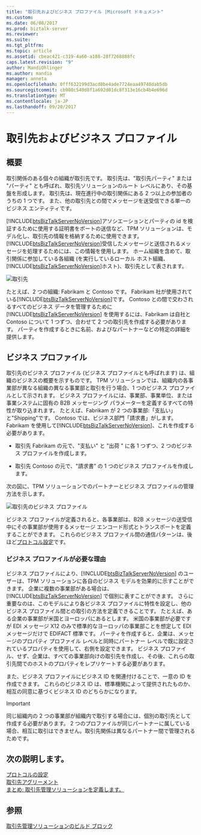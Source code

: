 ```yaml
---
title: "取引先およびビジネス プロファイル |Microsoft ドキュメント"
ms.custom: 
ms.date: 06/08/2017
ms.prod: biztalk-server
ms.reviewer: 
ms.suite: 
ms.tgt_pltfrm: 
ms.topic: article
ms.assetid: cbeac421-c319-4a60-a188-28f7268888fc
caps.latest.revision: "9"
author: MandiOhlinger
ms.author: mandia
manager: anneta
ms.openlocfilehash: 0fff632199d3acd8be4ade7724eaa49748dab5db
ms.sourcegitcommit: cb908c540d8f1a692d01dc8f313e16cb4b4e696d
ms.translationtype: MT
ms.contentlocale: ja-JP
ms.lasthandoff: 09/20/2017
---
```

# <a name="trading-partners-and-business-profiles"></a>取引先およびビジネス プロファイル

## <a name="overview"></a>概要
取引関係のある個々の組織が取引先です。 取引先は、"取引先パーティ" または "パーティ" とも呼ばれ、取引先ソリューションのルート レベルにあり、その基盤を形成します。 取引先は、現在進行中の取引関係にある 2 つ以上の参加者のうちの 1 つです。 また、他の取引先との間でメッセージを送受信できる単一のビジネス エンティティです。  
  
 [!INCLUDE[btsBizTalkServerNoVersion](../includes/btsbiztalkservernoversion-md.md)]アソシエーションとパーティの id を検証するために使用する証明書をポートの送信など、TPM ソリューションは、モデル化し、取引先の情報を格納するために使用できます。 [!INCLUDE[btsBizTalkServerNoVersion](../includes/btsbiztalkservernoversion-md.md)]受信したメッセージと送信されるメッセージを処理するためには、この情報を使用します。 ホーム組織を含めて、取引関係に参加している各組織 (を実行しているローカル ホスト組織、[!INCLUDE[btsBizTalkServerNoVersion](../includes/btsbiztalkservernoversion-md.md)]ホスト)、取引先として表されます。
  
 ![取引先](../core/media/tradingparties.gif "TradingParties")  
  
 たとえば、2 つの組織: Fabrikam と Contoso です。 Fabrikam 社が使用されている[!INCLUDE[btsBizTalkServerNoVersion](../includes/btsbiztalkservernoversion-md.md)]です。 Contoso との間で交わされるすべてのビジネス データを管理するために [!INCLUDE[btsBizTalkServerNoVersion](../includes/btsbiztalkservernoversion-md.md)] を使用するには、Fabrikam は自社と Contoso について 1 つずつ、合わせて 2 つの取引先を作成する必要があります。 パーティを作成するときに名前、およびなパートナーなどの特定の詳細を提供します。  
 
## <a name="business-profiles"></a>ビジネス プロファイル

取引先のビジネス プロファイル (ビジネス プロファイルとも呼ばれます) は、組織のビジネスの概要を示すものです。 TPM ソリューションでは、組織内の各事業部が異なる組織の異なる事業部と取引を行う場合、1 つのビジネス プロファイルとして示されます。 ビジネス プロファイルには、事業部、事業単位、または事業システムに固有の B2B メッセージング パラメーターを定義するすべての特性が取り込まれます。 たとえば、Fabrikam が 2 つの事業部:「支払い」と"Shipping"です。 Contoso では、ビジネス部門「請求書」がします。 Fabrikam を使用して[!INCLUDE[btsBizTalkServerNoVersion](../includes/btsbiztalkservernoversion-md.md)]、これを作成する必要があります。  
  
-   取引先 Fabrikam の元で、"支払い" と "出荷 " に各 1 つずつ、2 つのビジネス プロファイルを作成します。  
  
-   取引先 Contoso の元で、"請求書" の 1 つのビジネス プロファイルを作成します。  
  
 次の図に、TPM ソリューションでのパートナーとビジネス プロファイルの管理方法を示します。  
  
 ![取引先のビジネス プロファイル](../core/media/businessprofile.gif "BusinessProfile")  
  
 ビジネス プロファイルが定義されると、各事業部は、B2B メッセージの送受信中にその事業部が使用するメッセージ エンコード形式とトランスポートを定義することができます。 これらのビジネス プロファイル間の通信パターンは、後ほど[プロトコル設定](../core/protocol-settings.md)です。  
  
### <a name="why-do-i-need-business-profiles"></a>ビジネス プロファイルが必要な理由  
 ビジネス プロファイルにより、[!INCLUDE[btsBizTalkServerNoVersion](../includes/btsbiztalkservernoversion-md.md)] のユーザーは、TPM ソリューションに各自のビジネス モデルを効果的に示すことができます。 企業に複数の事業部がある場合は、[!INCLUDE[btsBizTalkServerNoVersion](../includes/btsbiztalkservernoversion-md.md)] で個別に表すことができます。 さらに重要なのは、このモデルにより各ビジネス プロファイルに特性を設定し、他のビジネス プロファイル間との取引の方法を定義できることです。 たとえば、ある企業の事業部が米国とヨーロッパにあるとします。 米国の事業部が必要ですが EDI メッセージ X12 のみで標準的なヨーロッパの事業部ことを想定して EDI メッセージだけで EDIFACT 標準です。 パーティを作成すると、企業は、メッセージのプロパティ プロファイル レベルと同時にパートナー レベルで既に設定されているプロパティを使用して、右側を設定できます。 ビジネス プロファイル、せず、企業は、すべての事業部向けの取引先を作成し、その後、これらの取引先間でのホストのプロパティをレプリケートする必要があります。  
  
 また、ビジネス プロファイルにビジネス ID を関連付けることで、一意の ID を作成できます。 これらのビジネス ID は、標準機関によって提供されたものか、相互の同意に基づくビジネス ID のどちらかになります。  
  
> [!IMPORTANT]
>  同じ組織内の 2 つの事業部が組織内で取引する場合には、個別の取引先として作成する必要があります。 2 つのプロファイルが同じパートナーに属している場合、相互に取引はできません。取引先関係は異なるパートナー間で管理されるためです。  
  
## <a name="learn-next"></a>次の説明します。

[プロトコルの設定](../core/protocol-settings.md)  
[取引先アグリーメント](../core/trading-partner-agreement.md)  
[まとめ: 取引先管理ソリューションを定義します。](../core/putting-it-all-together-defining-a-trading-partner-management-solution.md)
 
## <a name="see-also"></a>参照  
 [取引先管理ソリューションのビルド ブロック](../core/building-blocks-of-a-trading-partner-management-solution.md)